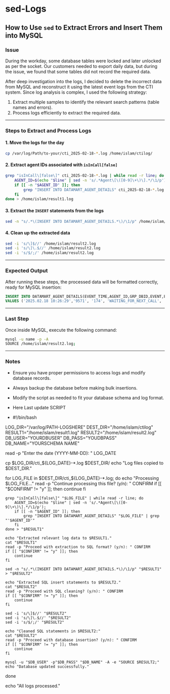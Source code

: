 # sed-Logs

## How to Use `sed` to Extract Errors and Insert Them into MySQL

### Issue
During the workday, some database tables were locked and later unlocked as per the socket. Our customers needed to export daily data, but during the issue, we found that some tables did not record the required data.

After deep investigation into the logs, I decided to delete the incorrect data from MySQL and reconstruct it using the latest event logs from the CTI system. Since log analysis is complex, I used the following strategy:

1. Extract multiple samples to identify the relevant search patterns (table names and errors).
2. Process logs efficiently to extract the required data.

---

### Steps to Extract and Process Logs

#### 1. Move the logs for the day
```bash
cp /var/log/Path/to-your/cti_2025-02-18-*.log /home/islam/ctilog/
```

#### 2. Extract agent IDs associated with `isInCall[false]`
```bash
grep "isInCall\[false\]" cti_2025-02-18-*.log | while read -r line; do
    AGENT_ID=$(echo "$line" | sed -n 's/.*Agent\[\([0-9]\+\)\].*/\1/p');
    if [[ -n "$AGENT_ID" ]]; then
        grep "INSERT INTO DATAMART_AGENT_DETAILS" cti_2025-02-18-*.log | grep "'$AGENT_ID'"
    fi
done > /home/islam/result1.log
```

#### 3. Extract the `INSERT` statements from the logs
```bash
sed -n "s/.*\(INSERT INTO DATAMART_AGENT_DETAILS.*\)/\1/p" /home/islam/result1.log > /home/islam/result2.log
```

#### 4. Clean up the extracted data
```bash
sed -i 's/\]$//' /home/islam/result2.log
sed -i 's/\]\.$//' /home/islam/result2.log
sed -i 's/$/;/' /home/islam/result2.log
```

---

### Expected Output
After running these steps, the processed data will be formatted correctly, ready for MySQL insertion:
```sql
INSERT INTO DATAMART_AGENT_DETAILS(EVENT_TIME,AGENT_ID,GRP_DBID,EVENT,EVENTDETAILS,END_CALL_REASON,TRACKNUM,SESSION_ID,SKILL_LIST,QUEUE_LIST,TEAM_DBID)
VALUES ('2025.02.18 10:26:29','9571', '174', 'WAITING_FOR_NEXT_CALL', '', '', '', '2357897',',',',','');
```

---

### Last Step
Once inside MySQL, execute the following command:
```bash
mysql -u name -p -A
SOURCE /home/islam/result2.log;
```

---

### Notes
- Ensure you have proper permissions to access logs and modify database records.
- Always backup the database before making bulk insertions.
- Modify the script as needed to fit your database schema and log format.

- Here Last update SCRIPT
- #!/bin/bash

LOG_DIR="/var/log/PATH-LOGSHERE"
DEST_DIR="/home/islam/ctilog"
RESULT1="/home/islam/result1.log"
RESULT2="/home/islam/result2.log"
DB_USER="YOURDBUSER"
DB_PASS="YOUDBPASS"
DB_NAME="YOURSCHEMA NAME"

read -p "Enter the date (YYYY-MM-DD): " LOG_DATE

cp $LOG_DIR/cti_${LOG_DATE}-*.log $DEST_DIR/
echo "Log files copied to $DEST_DIR."

for LOG_FILE in $DEST_DIR/cti_${LOG_DATE}-*.log; do
    echo "Processing $LOG_FILE..."
    read -p "Continue processing this file? (y/n): " CONFIRM
    if [[ "$CONFIRM" != "y" ]]; then
        continue
    fi
    
    grep "isInCall\[false\]" "$LOG_FILE" | while read -r line; do
        AGENT_ID=$(echo "$line" | sed -n 's/.*Agent\[\([0-9]\+\)\].*/\1/p');
        if [[ -n "$AGENT_ID" ]]; then
            grep "INSERT INTO DATAMART_AGENT_DETAILS" "$LOG_FILE" | grep "'$AGENT_ID'"
        fi
    done > "$RESULT1"
    
    echo "Extracted relevant log data to $RESULT1."
    cat "$RESULT1"
    read -p "Proceed with extraction to SQL format? (y/n): " CONFIRM
    if [[ "$CONFIRM" != "y" ]]; then
        continue
    fi
    
    sed -n "s/.*\(INSERT INTO DATAMART_AGENT_DETAILS.*\)/\1/p" "$RESULT1" > "$RESULT2"
    
    echo "Extracted SQL insert statements to $RESULT2."
    cat "$RESULT2"
    read -p "Proceed with SQL cleaning? (y/n): " CONFIRM
    if [[ "$CONFIRM" != "y" ]]; then
        continue
    fi
    
    sed -i 's/\]$//' "$RESULT2"
    sed -i 's/\]\.$//' "$RESULT2"
    sed -i 's/$/;/' "$RESULT2"
    
    echo "Cleaned SQL statements in $RESULT2:"
    cat "$RESULT2"
    read -p "Proceed with database insertion? (y/n): " CONFIRM
    if [[ "$CONFIRM" != "y" ]]; then
        continue
    fi

    mysql -u "$DB_USER" -p"$DB_PASS" "$DB_NAME" -A -e "SOURCE $RESULT2;"
    echo "Database updated successfully."
done

echo "All logs processed."


